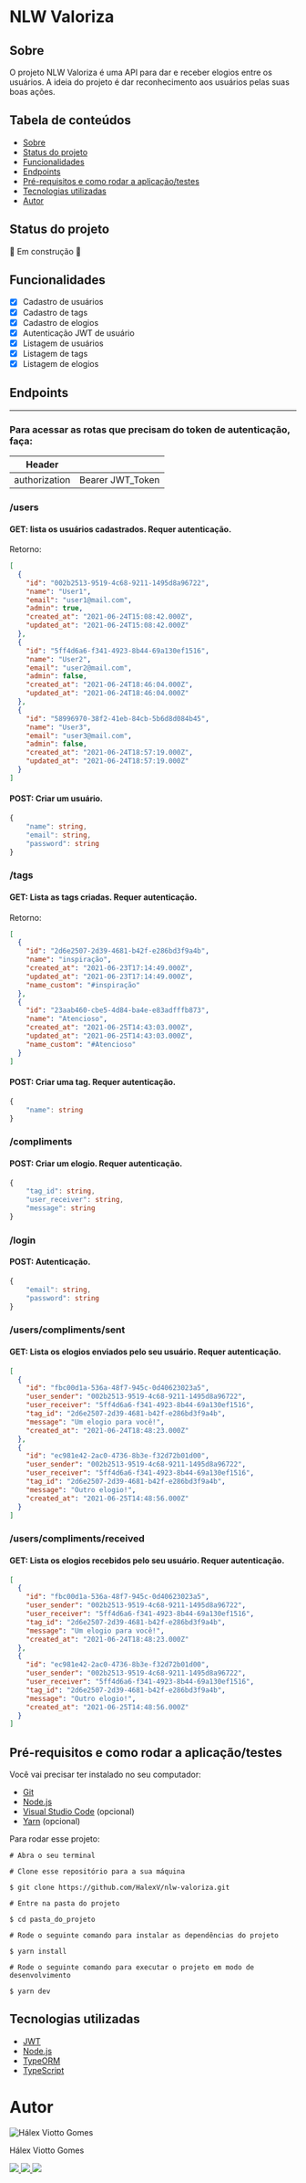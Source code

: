 # NLW Valoriza

## Sobre

O projeto NLW Valoriza é uma API para dar e receber elogios entre os usuários. A ideia do projeto é dar reconhecimento aos usuários pelas suas boas ações.

## Tabela de conteúdos

<!--ts-->

- [Sobre](#sobre)
- [Status do projeto](#status-do-projeto)
- [Funcionalidades](#funcionalidades)
- [Endpoints](#endpoints)
- [Pré-requisitos e como rodar a aplicação/testes](#pre-requisitos)
- [Tecnologias utilizadas](#tecnologias-utilizadas)
- [Autor](#autor)

<!--te-->

## Status do projeto

🚧 Em construção 🚧

## Funcionalidades

- [x] Cadastro de usuários
- [x] Cadastro de tags
- [x] Cadastro de elogios
- [x] Autenticação JWT de usuário
- [x] Listagem de usuários
- [x] Listagem de tags
- [x] Listagem de elogios

## Endpoints

---

### Para acessar as rotas que precisam do token de autenticação, faça:

| Header        |                  |
| ------------- | ---------------- |
| authorization | Bearer JWT_Token |

### /users

#### GET: lista os usuários cadastrados. Requer autenticação.

Retorno:

```JSON
[
  {
    "id": "002b2513-9519-4c68-9211-1495d8a96722",
    "name": "User1",
    "email": "user1@mail.com",
    "admin": true,
    "created_at": "2021-06-24T15:08:42.000Z",
    "updated_at": "2021-06-24T15:08:42.000Z"
  },
  {
    "id": "5ff4d6a6-f341-4923-8b44-69a130ef1516",
    "name": "User2",
    "email": "user2@mail.com",
    "admin": false,
    "created_at": "2021-06-24T18:46:04.000Z",
    "updated_at": "2021-06-24T18:46:04.000Z"
  },
  {
    "id": "58996970-38f2-41eb-84cb-5b6d8d084b45",
    "name": "User3",
    "email": "user3@mail.com",
    "admin": false,
    "created_at": "2021-06-24T18:57:19.000Z",
    "updated_at": "2021-06-24T18:57:19.000Z"
  }
]
```

#### POST: Criar um usuário.

```typescript
{
	"name": string,
	"email": string,
	"password": string
}
```

### /tags

#### GET: Lista as tags criadas. Requer autenticação.

Retorno:

```JSON
[
  {
    "id": "2d6e2507-2d39-4681-b42f-e286bd3f9a4b",
    "name": "inspiração",
    "created_at": "2021-06-23T17:14:49.000Z",
    "updated_at": "2021-06-23T17:14:49.000Z",
    "name_custom": "#inspiração"
  },
  {
    "id": "23aab460-cbe5-4d84-ba4e-e83adfffb873",
    "name": "Atencioso",
    "created_at": "2021-06-25T14:43:03.000Z",
    "updated_at": "2021-06-25T14:43:03.000Z",
    "name_custom": "#Atencioso"
  }
]
```

#### POST: Criar uma tag. Requer autenticação.

```typescript
{
	"name": string
}
```

### /compliments

#### POST: Criar um elogio. Requer autenticação.

```ts
{
	"tag_id": string,
	"user_receiver": string,
	"message": string
}
```

### /login

#### POST: Autenticação.

```ts
{
	"email": string,
	"password": string
}
```

### /users/compliments/sent

#### GET: Lista os elogios enviados pelo seu usuário. Requer autenticação.

```JSON
[
  {
    "id": "fbc00d1a-536a-48f7-945c-0d40623023a5",
    "user_sender": "002b2513-9519-4c68-9211-1495d8a96722",
    "user_receiver": "5ff4d6a6-f341-4923-8b44-69a130ef1516",
    "tag_id": "2d6e2507-2d39-4681-b42f-e286bd3f9a4b",
    "message": "Um elogio para você!",
    "created_at": "2021-06-24T18:48:23.000Z"
  },
  {
    "id": "ec981e42-2ac0-4736-8b3e-f32d72b01d00",
    "user_sender": "002b2513-9519-4c68-9211-1495d8a96722",
    "user_receiver": "5ff4d6a6-f341-4923-8b44-69a130ef1516",
    "tag_id": "2d6e2507-2d39-4681-b42f-e286bd3f9a4b",
    "message": "Outro elogio!",
    "created_at": "2021-06-25T14:48:56.000Z"
  }
]
```

### /users/compliments/received

#### GET: Lista os elogios recebidos pelo seu usuário. Requer autenticação.

```JSON
[
  {
    "id": "fbc00d1a-536a-48f7-945c-0d40623023a5",
    "user_sender": "002b2513-9519-4c68-9211-1495d8a96722",
    "user_receiver": "5ff4d6a6-f341-4923-8b44-69a130ef1516",
    "tag_id": "2d6e2507-2d39-4681-b42f-e286bd3f9a4b",
    "message": "Um elogio para você!",
    "created_at": "2021-06-24T18:48:23.000Z"
  },
  {
    "id": "ec981e42-2ac0-4736-8b3e-f32d72b01d00",
    "user_sender": "002b2513-9519-4c68-9211-1495d8a96722",
    "user_receiver": "5ff4d6a6-f341-4923-8b44-69a130ef1516",
    "tag_id": "2d6e2507-2d39-4681-b42f-e286bd3f9a4b",
    "message": "Outro elogio!",
    "created_at": "2021-06-25T14:48:56.000Z"
  }
]
```

<h2 id="pre-requisitos">Pré-requisitos e como rodar a aplicação/testes</h2>

Você vai precisar ter instalado no seu computador:

- [Git](https://git-scm.com/)
- [Node.js](https://nodejs.org/en/)
- [Visual Studio Code](https://code.visualstudio.com/) (opcional)
- [Yarn](https://yarnpkg.com/) (opcional)

Para rodar esse projeto:

```
# Abra o seu terminal

# Clone esse repositório para a sua máquina

$ git clone https://github.com/HalexV/nlw-valoriza.git

# Entre na pasta do projeto

$ cd pasta_do_projeto

# Rode o seguinte comando para instalar as dependências do projeto

$ yarn install

# Rode o seguinte comando para executar o projeto em modo de desenvolvimento

$ yarn dev
```

## Tecnologias utilizadas

- [JWT](https://www.npmjs.com/package/jsonwebtoken)
- [Node.js](https://nodejs.org/en/)
- [TypeORM](https://typeorm.io/#/)
- [TypeScript](https://www.typescriptlang.org/)

# Autor

<div>
  <img src="https://avatars.githubusercontent.com/u/14897195?s=96&v=4" alt="Hálex Viotto Gomes" title="Hálex Viotto Gomes" />
  <p>Hálex Viotto Gomes</p>
</div>

<div>
  <a href="https://github.com/HalexV">
    <img src="https://img.shields.io/static/v1?label=GitHub&message=HalexV&color=181717&style=for-the-badge&logo=GitHub"/>
  </a>

  <a href="https://www.linkedin.com/in/halexviottogomes/">
    <img src="https://img.shields.io/static/v1?label=LinkedIn&message=Hálex Viotto Gomes&color=0A66C2&style=for-the-badge&logo=LinkedIn"/>
  </a>

  <a href="https://app.rocketseat.com.br/me/halex-viotto-gomes-1594515532">
    <img src="https://img.shields.io/static/v1?label=App&message=Rocketseat&color=7159c1&style=for-the-badge&logo="/>
  </a>
</div>
